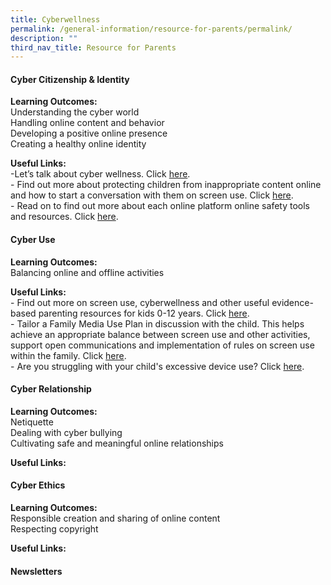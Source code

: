 ```yaml
---
title: Cyberwellness
permalink: /general-information/resource-for-parents/permalink/
description: ""
third_nav_title: Resource for Parents
---
```

#### **Cyber Citizenship &amp; Identity**

**Learning Outcomes:**<br>
Understanding the cyber world <br>
Handling online content and behavior <br>
Developing a positive online presence <br>
Creating a healthy online identity<br>

**Useful Links:**<br> -Let’s talk about cyber wellness. Click [here](https://www.healthhub.sg/programmes/186/mindsg/caring-for-ourselves/learning-about-cyber-wellness-Teens#home). 
<br> - Find out more about protecting children from inappropriate content online and how to
start a conversation with them on screen use. Click [here](https://www.imda.gov.sg/digitalforlife/Digitalwellness).<br> - Read on to find out more about each online platform online safety tools and resources. Click [here](https://www.betterinternet.sg/Resources/Resources-Listing/Tools-and-resources-for-managing-your-own-safety-online).
#### **Cyber Use**<br>
**Learning Outcomes:**<br>
Balancing online and offline activities<br>

**Useful Links:**<br>- Find out more on screen use, cyberwellness and other useful evidence-based parenting resources for kids 0-12 years. Click [here](https://www.familiesforlife.sg/Parenting).<br>- Tailor a Family Media Use Plan in discussion with the child. This helps achieve an appropriate balance between screen use and other activities, support open communications and implementation of rules on screen use within the family. Click [here](http://www.healthychildren.org/MediaUsePlan). <br> - Are you struggling with your child's excessive device use? Click [here](https://www.schoolbag.edu.sg/story/are-you-struggling-with-your-child-s-excessive-device-use). 

#### **Cyber Relationship**

**Learning Outcomes:**<br>
Netiquette<br>
Dealing with cyber bullying<br>
Cultivating safe and meaningful online relationships<br>

**Useful Links:**<br>

#### **Cyber Ethics**

**Learning Outcomes:**<br>
Responsible creation and sharing of online content<br>
Respecting copyright<br>

**Useful Links:**<br>

#### **Newsletters**